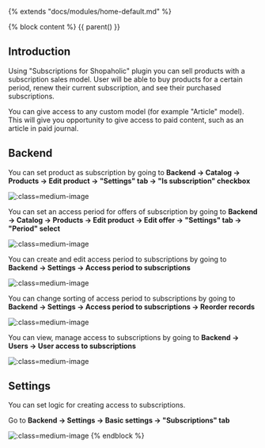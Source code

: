 {% extends "docs/modules/home-default.md" %}

{% block content %}
{{ parent() }}

## Introduction

Using "Subscriptions for Shopaholic" plugin you can sell products with a subscription sales model.
User will be able to buy products for a certain period, renew their current subscription, and see their purchased subscriptions.

You can give access to any custom model (for example "Article" model). This will give you opportunity to give access to paid content, such as an article in paid journal.

## Backend

You can set product as subscription by going to **Backend -> Catalog -> Products -> Edit product -> "Settings" tab -> "Is subscription" checkbox**

![](./../../assets/images/backend-product-5.png ':class=medium-image')

You can set an access period for offers of subscription by going to **Backend -> Catalog -> Products -> Edit product -> Edit offer -> "Settings" tab -> "Period" select**

![](./../../assets/images/backend-offer-5.png ':class=medium-image')

You can create and edit access period to subscriptions by going to **Backend -> Settings -> Access period to subscriptions**

![](./../../assets/images/backend-subscription-period-1.png ':class=medium-image')

You can change sorting of access period to subscriptions by going to **Backend -> Settings -> Access period to subscriptions -> Reorder records**

![](./../../assets/images/backend-subscription-period-2.png ':class=medium-image')

You can view, manage access to subscriptions by going to **Backend -> Users -> User access to subscriptions**

![](./../../assets/images/backend-subscription-access-1.png ':class=medium-image')

## Settings

You can set logic for creating access to subscriptions.

Go to **Backend -> Settings -> Basic settings -> "Subscriptions" tab**

![](./../../assets/images/backend-settings-15.png ':class=medium-image')
{% endblock %}
